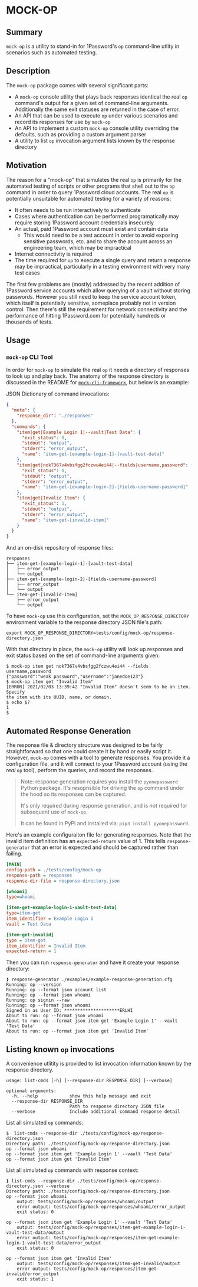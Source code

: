 # MOCK-OP

## Summary

`mock-op` is a utility to stand-in for 1Password's `op` command-line utlity in scenarios such as automated testing.

## Description

The `mock-op` package comes with several significant parts:

- A `mock-op` console utility that plays back responses identical the real `op` command's output for a given set of command-line arguments. Additionally the same exit statuses are returned in the case of error.
- An API that can be used to execute `op` under various scenarios and record its responses for use by `mock-op`
- An API to implement a custom `mock-op` console utility overriding the defaults, such as providing a custom argument parser
- A utility to list `op` invocation argument lists known by the response directory

## Motivation

The reason for a "mock-op" that simulates the real `op` is primarily for the automated testing of scripts or other programs that shell out to the `op` command in order to query 1Password cloud accounts. The real `op` is potentially unsuitable for automated testing for a variety of reasons:

- It often needs to be run interactively to authenticate
- Cases where authentication can be performed programatically may require storing 1Password account credentials insecurely
- An actual, paid 1Password account must exist and contain data
  - This would need to be a test account in order to avoid exposing sensitive passwords, etc. and to share the account across an engineering team, which may be impractical
- Internet connectivity is required
- The time required for `op` to execute a single query and return a response may be impractical, particularly in a testing environment with very many test cases

The first few problems are (mostly) addressed by the recent addition of 1Password service accounts which allow querying of a vault without storing passwords. However you still need to keep the service account token, which itself is potentially sensitive, someplace probably not in version control. Then there's still the requirement for network connectivity and the performance of hitting 1Password.com for potentially hundreds or thousands of tests.

## Usage

### `mock-op` CLI Tool

In order for `mock-op` to simulate the real `op` it needs a directory of responses to look up and play back. The anatomy of the response directory is discussed in the README for [`mock-cli-framework`](https://github.com/zcutlip/mock-cli-framework), but below is an example:

JSON Dictionary of command invocations:

```JSON
{
  "meta": {
    "response_dir": "./responses"
  },
  "commands": {
    "item|get|Example Login 1|--vault|Test Data": {
      "exit_status": 0,
      "stdout": "output",
      "stderr": "error_output",
      "name": "item-get-[example-login-1]-[vault-test-data]"
    },
    "item|get|nok7367v4vbsfgg2fczwu4ei44|--fields|username,password": {
      "exit_status": 0,
      "stdout": "output",
      "stderr": "error_output",
      "name": "item-get-[example-login-2]-[fields-username-password]"
    },
    "item|get|Invalid Item": {
      "exit_status": 1,
      "stdout": "output",
      "stderr": "error_output",
      "name": "item-get-[invalid-item]"
    }
  }
}

```

And an on-disk repository of response files:

```
responses
├── item-get-[example-login-1]-[vault-test-data]
│   ├── error_output
│   └── output
├── item-get-[example-login-2]-[fields-username-password]
│   ├── error_output
│   └── output
└── item-get-[invalid-item]
    ├── error_output
    └── output
```

To have `mock-op` use this configuration, set the `MOCK_OP_RESPONSE_DIRECTORY` environment variable to the response directory JSON file's path:

```shell
export MOCK_OP_RESPONSE_DIRECTORY=tests/config/mock-op/response-directory.json
```

With that directory in place, the `mock-op` utility will look up responses and exit status based on the set of command-line arguments given:

```Console
$ mock-op item get nok7367v4vbsfgg2fczwu4ei44 --fields username,password
{"password":"weak password","username":"janedoe123"}
$ mock-op item get "Invalid Item"
[ERROR] 2021/02/03 13:39:42 "Invalid Item" doesn't seem to be an item. Specify
the item with its UUID, name, or domain.
$ echo $?
1
$
```

## Automated Response Generation

The response file & directory structure was designed to be fairly straightforward so that one could create it by hand or easily script it. However, `mock-op` comes with a tool to generate responses. You provide it a configuration file, and it will connect to your 1Password account (using the *real* `op` tool), perform the queries, and record the responses.

> Note: response generation requires you install the `pyonepassword` Python package. It's resopnsible for driving the `op` command under the hood so its responses can be captured.
>
> It's only required during response generation, and is *not* required for subsequent use of `mock-op`.
>
> It can be found in PyPI and installed via: `pip3 install pyonepassword`.

Here's an example configuraiton file for generating responses. Note that the invalid item definition has an `expected-return` value of 1. This tells `response-generator` that an error is expected and should be captured rather than failing.

```INI
[MAIN]
config-path = ./tests/config/mock-op
response-path = responses
response-dir-file = response-directory.json

[whoami]
type=whoami

[item-get-example-login-1-vault-test-data]
type=item-get
item_identifier = Example Login 1
vault = Test Data

[item-get-invalid]
type = item-get
item_identifier = Invalid Item
expected-return = 1
```

Then you can run `response-generator` and have it create your response directory:

```Console
❱ response-generator ./examples/example-response-generation.cfg
Running: op --version
Running: op --format json account list
Running: op --format json whoami
Running: op signin --raw
Running: op --format json whoami
Signed in as User ID: *********************ERLHI
About to run: op --format json whoami
About to run: op --format json item get 'Example Login 1' --vault 'Test Data'
About to run: op --format json item get 'Invalid Item'
```

## Listing known `op` invocations

A convenience utlitity is provided to list invocation information known by the response directory.

    usage: list-cmds [-h] [--response-dir RESPONSE_DIR] [--verbose]

    optional arguments:
      -h, --help            show this help message and exit
      --response-dir RESPONSE_DIR
                            Path to response directory JSON file
      --verbose             Include additional command response detail

List all simulated `op` commands:

```Console
$  list-cmds --response-dir ./tests/config/mock-op/response-directory.json
Directory path: ./tests/config/mock-op/response-directory.json
op --format json whoami
op --format json item get 'Example Login 1' --vault 'Test Data'
op --format json item get 'Invalid Item'
```

List all simulated `op` commands with response context:

```Console
❱ list-cmds --response-dir ./tests/config/mock-op/response-directory.json --verbose
Directory path: ./tests/config/mock-op/response-directory.json
op --format json whoami
	output: tests/config/mock-op/responses/whoami/output
	error output: tests/config/mock-op/responses/whoami/error_output
	exit status: 0

op --format json item get 'Example Login 1' --vault 'Test Data'
	output: tests/config/mock-op/responses/item-get-example-login-1-vault-test-data/output
	error output: tests/config/mock-op/responses/item-get-example-login-1-vault-test-data/error_output
	exit status: 0

op --format json item get 'Invalid Item'
	output: tests/config/mock-op/responses/item-get-invalid/output
	error output: tests/config/mock-op/responses/item-get-invalid/error_output
	exit status: 1
```
